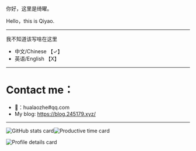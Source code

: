 你好，这里是绮曜。

Hello，this is Qiyao.

---

我不知道该写啥在这里

- 中文/Chinese 【✓】
- 英语/English 【X】

---

# Contact me：

- 📮：hualaozhe#qq.com
- My blog: https://blog.245179.xyz/

---

![GitHub stats card](http://github-profile-summary-cards.vercel.app/api/cards/stats?username=Catwb&theme=monokai)![Productive time card](http://github-profile-summary-cards.vercel.app/api/cards/productive-time?username=Catwb&theme=vue&utcOffset=8)

![Profile details card
](http://github-profile-summary-cards.vercel.app/api/cards/profile-details?username=Catwb&theme=tokyonight)
